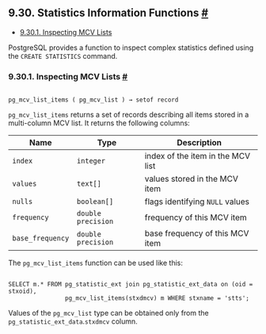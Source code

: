 ## 9.30. Statistics Information Functions [#](#FUNCTIONS-STATISTICS)

* [9.30.1. Inspecting MCV Lists](functions-statistics#FUNCTIONS-STATISTICS-MCV)

PostgreSQL provides a function to inspect complex statistics defined using the `CREATE STATISTICS` command.

### 9.30.1. Inspecting MCV Lists [#](#FUNCTIONS-STATISTICS-MCV)

```

pg_mcv_list_items ( pg_mcv_list ) → setof record
```

`pg_mcv_list_items` returns a set of records describing all items stored in a multi-column MCV list. It returns the following columns:

| Name             | Type               | Description                       |
| ---------------- | ------------------ | --------------------------------- |
| `index`          | `integer`          | index of the item in the MCV list |
| `values`         | `text[]`           | values stored in the MCV item     |
| `nulls`          | `boolean[]`        | flags identifying `NULL` values   |
| `frequency`      | `double precision` | frequency of this MCV item        |
| `base_frequency` | `double precision` | base frequency of this MCV item   |

The `pg_mcv_list_items` function can be used like this:

```

SELECT m.* FROM pg_statistic_ext join pg_statistic_ext_data on (oid = stxoid),
                pg_mcv_list_items(stxdmcv) m WHERE stxname = 'stts';
```

Values of the `pg_mcv_list` type can be obtained only from the `pg_statistic_ext_data`.`stxdmcv` column.